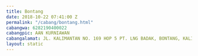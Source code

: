 ```yaml
---
title: Bontang
date: 2018-10-22 07:41:00 Z
permalink: "/cabang/bontang.html"
cabangwa: 6282190400022
cabangpic: AAN KURNIAWAN
cabangalamat: JL. KALIMANTAN NO. 169 HOP 5 PT. LNG BADAK, BONTANG, KALIMANTAN TIMUR.
layout: static
---
```


	 